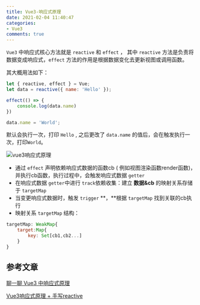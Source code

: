 ```yaml
---
title: Vue3-响应式原理
date: 2021-02-04 11:40:47
categories:
- Vue3
comments: true
---
```




`Vue3` 中响应式核心方法就是 `reactive` 和 `effect` ， 其中 `reactive` 方法是负责将数据变成响应式，`effect` 方法的作用是根据数据变化去更新视图或调用函数。

其大概用法如下：

```js
let { reactive, effect } = Vue;
let data = reactive({ name: 'Hello' });

effect(() => {
    console.log(data.name)
})

data.name = 'World';
```

默认会执行一次，打印 `Hello` , 之后更改了 `data.name` 的值后，会在触发执行一次，打印`World`。

<img src="https://segmentfault.com/img/bVbKCv2" alt="vue3响应式原理"  />

- 通过 `effect` 声明依赖响应式数据的函数cb ( 例如视图渲染函数render函数)，并执行cb函数，执行过程中，会触发响应式数据 `getter`
- 在响应式数据 `getter`中进行 `track`依赖收集：建立 **数据&cb** 的映射关系存储于 `targetMap`
- 当变更响应式数据时，触发 `trigger` **，**根据 `targetMap` 找到关联的cb执行
- 映射关系 `targetMap` 结构：

```js
targetMap: WeakMap{ 
    target:Map{ 
        key: Set[cb1,cb2...] 
    }
}
```



## 参考文章

[聊一聊 Vue3 中响应式原理](https://juejin.cn/post/6885624435865288718)

[Vue3响应式原理 + 手写reactive](https://segmentfault.com/a/1190000023465134)